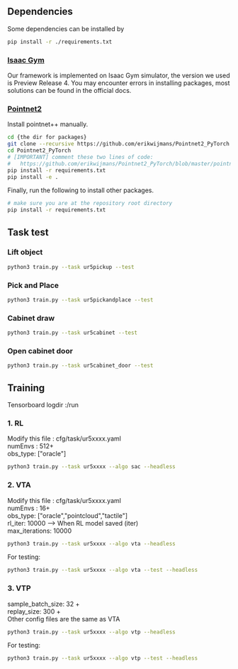 ## Dependencies
Some dependencies can be installed by

```sh
pip install -r ./requirements.txt
```
### [Isaac Gym](https://developer.nvidia.com/isaac-gym)

Our framework is implemented on Isaac Gym simulator, the version we used is Preview Release 4. You may encounter errors in installing packages, most solutions can be found in the official docs.

### [Pointnet2](https://github.com/daerduoCarey/where2act/tree/main/code)

Install pointnet++ manually.

```sh
cd {the dir for packages}
git clone --recursive https://github.com/erikwijmans/Pointnet2_PyTorch
cd Pointnet2_PyTorch
# [IMPORTANT] comment these two lines of code:
#   https://github.com/erikwijmans/Pointnet2_PyTorch/blob/master/pointnet2_ops_lib/pointnet2_ops/_ext-src/src/sampling_gpu.cu#L100-L101
pip install -r requirements.txt
pip install -e .
```

Finally, run the following to install other packages.

```sh
# make sure you are at the repository root directory
pip install -r requirements.txt
```

## Task test
### Lift object
```sh
python3 train.py --task ur5pickup --test
```
### Pick and Place
```sh
python3 train.py --task ur5pickandplace --test
```
### Cabinet draw
```sh
python3 train.py --task ur5cabinet --test
```
### Open cabinet door
```sh
python3 train.py --task ur5cabinet_door --test
```
## Training

Tensorboard logdir :/run

### 1. RL 
Modify this file :   cfg/task/ur5xxxx.yaml  <br>
  numEnvs : 512+                                         
  obs_type: ["oracle"] <br>

```sh
python3 train.py --task ur5xxxx --algo sac --headless
```
### 2. VTA
Modify this file :  cfg/task/ur5xxxx.yaml  <br>
  numEnvs : 16+  <br>
  obs_type: ["oracle","pointcloud","tactile"]  <br>
  rl_iter: 10000     -->  When RL model saved (iter)  <br>
  max_iterations: 10000  <br>
  
```sh
python3 train.py --task ur5xxxx --algo vta --headless
```
For testing:
```sh
python3 train.py --task ur5xxxx --algo vta --test --headless
```
### 3. VTP
sample_batch_size: 32 + <br>
replay_size: 300 + <br>
Other config files are the same as VTA  <br>
```sh
python3 train.py --task ur5xxxx --algo vtp --headless
```
For testing:
```sh
python3 train.py --task ur5xxxx --algo vtp --test --headless
```

